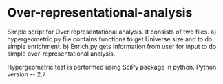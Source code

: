 # Over-representational-analysis
Simple script for Over representational analysis. It consists of two files. 
a) hypergeometric.py file contains functions to get Universe size and to do simple enrichment.
b) Enrich.py gets information from user for input to do simple over-representational analysis.

Hypergeometric test is performed using SciPy package in python.
Python version -- 2.7

